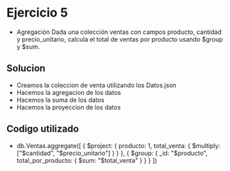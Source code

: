 # Ejercicio 5

- Agregación Dada una colección ventas con campos producto, cantidad y precio_unitario, calcula el total de ventas por producto usando $group y $sum.

## Solucion

- Creamos la coleccion de venta utilizando los Datos.json
- Hacemos la agregacion de los datos
- Hacemos la suma de los datos
- Hacemos la proyeccion de los datos

## Codigo utilizado

- db.Ventas.aggregate([
  {
    $project: {
      producto: 1,
      total_venta: { $multiply: ["$cantidad", "$precio_unitario"] }
    }
  },
  {
    $group: {
      _id: "$producto",
      total_por_producto: { $sum: "$total_venta" }
    }
  }
])